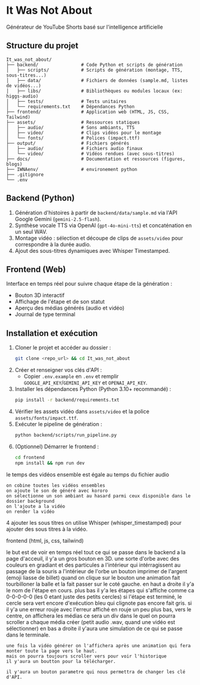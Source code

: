 # It Was Not About
 Générateur de YouTube Shorts basé sur l'intelligence artificielle

 ## Structure du projet
 ```
 It_was_not_about/
 ├── backend/                # Code Python et scripts de génération
 │   ├── scripts/            # Scripts de génération (montage, TTS, sous-titres...)
 │   ├── data/               # Fichiers de données (sample.md, listes de vidéos...)
 │   ├── libs/               # Bibliothèques ou modules locaux (ex: higgs-audio)
 │   ├── tests/              # Tests unitaires
 │   └── requirements.txt    # Dépendances Python
 ├── frontend/               # Application web (HTML, JS, CSS, Tailwind)
 ├── assets/                 # Ressources statiques
 │   ├── audio/              # Sons ambiants, TTS
 │   ├── video/              # Clips vidéos pour le montage
 │   └── fonts/              # Polices (impact.ttf)
 ├── output/                 # Fichiers générés
 │   ├── audio/              # Fichiers audio finaux
 │   └── video/              # Vidéos rendues (avec sous-titres)
 ├── docs/                   # Documentation et ressources (figures, blogs)
 ├── IWNAenv/                # environement python
 ├── .gitignore
 └── .env
 ```

 ## Backend (Python)
 1. Génération d'histoires à partir de `backend/data/sample.md` via l'API Google Gemini (`gemini-2.5-flash`).
 2. Synthèse vocale TTS via OpenAI (`gpt-4o-mini-tts`) et concaténation en un seul WAV.
 3. Montage vidéo : sélection et découpe de clips de `assets/video` pour correspondre à la durée audio.
 4. Ajout des sous-titres dynamiques avec Whisper Timestamped.

 ## Frontend (Web)
 Interface en temps réel pour suivre chaque étape de la génération :
 - Bouton 3D interactif
 - Affichage de l'étape et de son statut
 - Aperçu des médias générés (audio et vidéo)
 - Journal de type terminal

 ## Installation et exécution
 1. Cloner le projet et accéder au dossier :
     ```bash
     git clone <repo_url> && cd It_was_not_about
     ```
 2. Créer et renseigner vos clés d'API :
     - Copier `.env.example` en `.env` et remplir `GOOGLE_API_KEY`/`GEMINI_API_KEY` et `OPENAI_API_KEY`.
 3. Installer les dépendances Python (Python 3.10+ recommandé) :
     ```bash
     pip install -r backend/requirements.txt
     ```
 4. Vérifier les assets vidéo dans `assets/video` et la police `assets/fonts/impact.ttf`.
 5. Exécuter le pipeline de génération :
     ```bash
     python backend/scripts/run_pipeline.py
     ```
 6. (Optionnel) Démarrer le frontend :
     ```bash
     cd frontend
     npm install && npm run dev
     ```
le temps des vidéos ensemble est égale au temps du fichier audio
    
    on cobine toutes les vidéos ensembles
    on ajoute le son de généré avec kororo
    on sélectionne un son ambiant au hasard parmi ceux disponible dans le dossier background
    on l'ajoute a la vidéo
    on render la vidéo

4 ajouter les sous titres
    on utilise Whisper (whisper_timestamped) pour ajouter des sous titres à la vidéo.



frontend (html, js, css, tailwind)

le but est de voir en temps réel tout ce qui se passe dans le backend
    a la page d'acceuil, il y'a un gros bouton en 3D. une sorte d'orbe avec des couleurs en gradiant et des particules a l'intérieur qui intérragissent au passage de la souris
    a l'intérieur de l'orbe un bouton imprimer de l'argent (emoji liasse de billet)
    quand on clique sur le bouton une animation fait tourbilloner la balle et la fait passer sur le coté gauche.
    en haut a droite il y'a le nom de l'étape en cours.
    plus bas il y'a les étapes qui s'affiche comme ca 0-0-0-0-0 (les 0 etant juste des petits cercles)
    si l'étape est terminé, le cercle sera vert
    encore d'exécution bleu qui clignote
    pas encore fait gris. 
    si il y'a une erreur rouje avec l'erreur affiché en rouje
    un peu plus bas, vers le centre, on affichera les médias
    ce sera un div dans le quel on pourra scroller
    a chaque média créer (petit audio .wav, quand une vidéo est sélectionner)
    en bas a droite il y'aura une simulation de ce qui se passe dans le terminale.

    une fois la vidéo générer on l'affichera après une animation qui fera monter toute la page vers le haut.
    mais on pourra toujours scroller vers pour voir l'historique
    il y'aura un boutton pour la télécharger.

    il y'aura un bouton parametre qui nous permettra de changer les clé d'API.